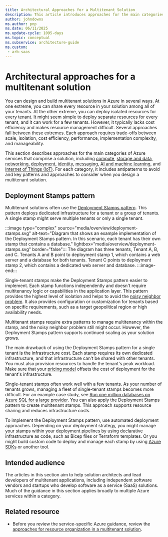 ```yaml
---
title: Architectural Approaches for a Multitenant Solution
description: This article introduces approaches for the main categories of Azure services that you can consider when you plan a multitenant architecture.
author: johndowns
ms.author: pnp
ms.date: 06/11/2025
ms.update-cycle: 1095-days
ms.topic: conceptual
ms.subservice: architecture-guide
ms.custom:
 - arb-saas
---
```


# Architectural approaches for a multitenant solution

You can design and build multitenant solutions in Azure in several ways. At one extreme, you can share every resource in your solution among all of your tenants. At the other extreme, you can deploy isolated resources for every tenant. It might seem simple to deploy separate resources for every tenant, and it can work for a few tenants. However, it typically lacks cost efficiency and makes resource management difficult. Several approaches fall between these extremes. Each approach requires trade-offs between scale, isolation, cost efficiency, performance, implementation complexity, and manageability.

This section describes approaches for the main categories of Azure services that comprise a solution, including [compute](compute.md), [storage and data](storage-data.yml), [networking](networking.md), [deployment](deployment-configuration.yml), [identity](identity.md), [messaging](messaging.md), [AI and machine learning](ai-ml.md), and [Internet of Things (IoT)](iot.md). For each category, it includes antipatterns to avoid and key patterns and approaches to consider when you design a multitenant solution.

## Deployment Stamps pattern

Multitenant solutions often use the [Deployment Stamps pattern](../../../patterns/deployment-stamp.yml). This pattern deploys dedicated infrastructure for a tenant or a group of tenants. A single stamp might serve multiple tenants or only a single tenant.

:::image type="complex" source="media/overview/deployment-stamps.svg" alt-text="Diagram that shows an example implementation of the Deployment Stamps pattern. In this scenario, each tenant has their own stamp that contains a database." lightbox="media/overview/deployment-stamps.svg" border="false":::
The diagram has three tenants, Tenant A, B, and C. Tenants A and B point to deployment stamp 1, which contains a web server and a database for both tenants. Tenant C points to deployment stamp 2, which contains a dedicated web server and database.
:::image-end:::

Single-tenant stamps make the Deployment Stamps pattern easier to implement. Each stamp functions independently and doesn't require multitenancy logic or capabilities in the application layer. This pattern provides the highest level of isolation and helps to avoid the [noisy neighbor problem](../../../antipatterns/noisy-neighbor/noisy-neighbor.yml). It also provides configuration or customization for tenants based on specific requirements, such as a target geopolitical region or high availability needs.

Multitenant stamps require extra patterns to manage multitenancy within the stamp, and the noisy neighbor problem still might occur. However, the Deployment Stamps pattern supports continued scaling as your solution grows.

The main drawback of using the Deployment Stamps pattern for a single tenant is the infrastructure cost. Each stamp requires its own dedicated infrastructure, and that infrastructure can't be shared with other tenants. You must also provision resources to handle the tenant's peak workload. Make sure that your [pricing model](../considerations/pricing-models.md) offsets the cost of deployment for the tenant's infrastructure.

Single-tenant stamps often work well with a few tenants. As your number of tenants grows, managing a fleet of single-tenant stamps becomes more difficult. For an example case study, see [Run one million databases on Azure SQL for a large provider](https://devblogs.microsoft.com/azure-sql/running-1m-databases-on-azure-sql-for-a-large-saas-provider-microsoft-dynamics-365-and-power-platform). You can also apply the Deployment Stamps pattern to create multitenant stamps. This approach supports resource sharing and reduces infrastructure costs.

To implement the Deployment Stamps pattern, use automated deployment approaches. Depending on your deployment strategy, you might manage your stamps within your deployment pipelines by using declarative infrastructure as code, such as Bicep files or Terraform templates. Or you might build custom code to deploy and manage each stamp by using [Azure SDKs](/dotnet/azure/sdk/azure-sdk-for-dotnet) or another tool.

## Intended audience

The articles in this section aim to help solution architects and lead developers of multitenant applications, including independent software vendors and startups who develop software as a service (SaaS) solutions. Much of the guidance in this section applies broadly to multiple Azure services within a category.

## Related resource

- Before you review the service-specific Azure guidance, review the [approaches for resource organization in a multitenant solution](resource-organization.yml).
